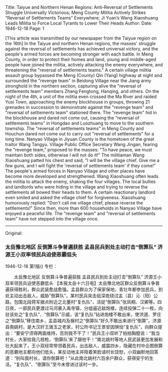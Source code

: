 Title: Taiyue and Northern Henan Regions: Anti-Reversal of Settlements Struggle Universally Victorious; Meng County Militia Actively Strikes “Reversal of Settlements Teams” Everywhere; Ji Yuan’s Wang Xiaoshuang Leads Militia to Force Local Tyrants to Lower Their Heads
Author:
Date: 1946-12-18
Page: 1

[This article was transmitted by our newspaper from the Taiyue region on the 16th] In the Taiyue and northern Henan regions, the masses' struggle against the reversal of settlements has achieved universal victory, and the people's armed forces are becoming stronger with each battle. In Meng County, in order to protect their homes and land, young and middle-aged people have joined the militia, actively attacking the enemy everywhere, and threatening the "reversal of settlements teams." A certain village militia assault group bypassed the Meng (County) Qin (Yang) highway at night and surrounded the "revenge team" in Beidong Village near the Jiang army stronghold in the northern section, capturing alive the "reversal of settlements team" members Zhang Fengtong, Hanqing, and others. On the night of the 4th, a unit of the militia even crossed the Ma River and raided Yusi Town, approaching the enemy blockhouse in groups, throwing 21 grenades in succession to demonstrate against the "revenge team" and "reversal of settlements team" stationed there. The "revenge team" hid in the blockhouse and dared not come out, causing the "reversal of settlements teams" in Hongdao and Luozhuang to move to the southern township. The "reversal of settlements teams" in Meng County and Houchun dared not come out to carry out "reversal of settlements" for a long time. Nanyao Village in Jiyuan County is the hometown of the great traitor Wang Tangyu. Village Public Office Secretary Wang Jingan, fearing the "revenge team," proposed to the masses: "To have peace, we must maintain both sides, otherwise I will not do it!" The militiaman Wang Xiaoshuang patted his chest and said, "I will be the village chief. Give me a few guns, and I will fight the 'reversal of settlements team' if they come!" The people's armed forces in Nanyao Village and other places have become more developed and strengthened. Wang Xiaoshuang often leads the militia to attack the enemy, shaking the four villages. The local bullies and landlords who were hiding in the village and trying to reverse the settlements all bowed their heads to them. A certain reactionary landlord even smiled and asked the village chief for forgiveness. Xiaoshuang humorously replied: "Don't call me village chief, please reverse the settlements!" Since then, more than 600 households in Nanyao Village have enjoyed a peaceful life. The "revenge team" and "reversal of settlements team" have not stepped into the village once.



<hr /> 

Original: 


### 太岳豫北地区  反倒算斗争普遍获胜  孟县民兵到处主动打击“倒算队”  济源王小双率领民兵迫使恶霸低头

1946-12-18
第1版()
专栏：

　　太岳豫北地区
    反倒算斗争普遍获胜
    孟县民兵到处主动打击“倒算队”
    济源王小双率领民兵迫使恶霸低头
    【本报太岳十六日电】太岳豫北地区群众反倒算斗争普遍获得胜利，群众武装愈战愈强。孟县群众为了保家保地，青壮年都参加民兵，到处主动出击敌人，威胁“倒算队”。某村民兵突击组深夜绕过孟（县）沁（阳）公路，包围北段蒋军据点附近之北董村“复仇队”，活捉“倒算队”张凤桐、汉卿等。四日夜，一部民兵更渡过马河袭入禹寺镇，分组逼近敌炮楼，连续投弹二十一枚，向驻该处之“复仇队”、“倒算队”示威，该“复仇队”钻进炮楼不敢出来，使洪道、罗庄之“倒算队”移住南乡，孟县城内及猴村之“倒算队”好久不敢出来进行“倒算”。济源县南姚村，是大汉奸王唐玉之老家，村公所书记王景安因惧怕“复仇队”，向群众提出：“要安宁须得两面维持，否则我不干了！”民兵王小双听了拍拍胸膛说：“我当村长，大家给我几枝枪，‘倒算队’来了跟他干！”南北姚村等地人民武装更加发展和壮大起来了，王小双经常带领着民兵，出击敌人，威震四乡，隐藏在村中企图倒算的恶霸地主都向他们低头，某反动地主并陪着笑脸请村长饶恕，小双幽默地回答道：“别叫我村长，请你倒算吧！”从此南北姚村六百余户群众，获得安宁的生活。“复仇队”、“倒算队”至今未曾进过该村一步。
